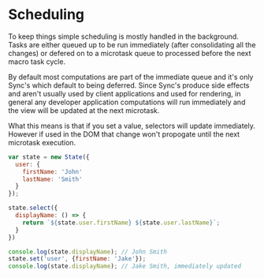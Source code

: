 # Scheduling

To keep things simple scheduling is mostly handled in the background. Tasks are either queued up to be run immediately (after consolidating all the changes) or defered on to a microtask queue to processed before the next macro task cycle.

By default most computations are part of the immediate queue and it's only Sync's which default to being deferred. Since Sync's produce side effects and aren't usually used by client applications and used for rendering, in general any developer application computations will run immediately and the view will be updated at the next microtask.

What this means is that if you set a value, selectors will update immediately. However if used in the DOM that change won't propogate until the next microtask execution.

```js
var state = new State({
  user: {
    firstName: 'John'
    lastName: 'Smith'
  }
});

state.select({
  displayName: () => {
    return `${state.user.firstName} ${state.user.lastName}`;
  }
})

console.log(state.displayName); // John Smith
state.set('user', {firstName: 'Jake'});
console.log(state.displayName); // Jake Smith, immediately updated
```